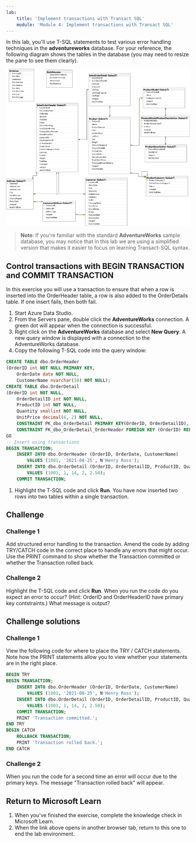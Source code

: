 ```yaml
---
lab:
    title: 'Implement transactions with Transact SQL'
    module: 'Module 4: Implement transactions with Transact SQL'
---
```


In this lab, you'll use T-SQL statements to test various error handling techniques in the **adventureworks** database. For your reference, the following diagram shows the tables in the database (you may need to resize the pane to see them clearly).

![An entity relationship diagram of the adventureworks database](./images/adventureworks-erd.png)

> **Note**: If you're familiar with the standard **AdventureWorks** sample database, you may notice that in this lab we are using a simplified version that makes it easier to focus on learning Transact-SQL syntax.


## Control transactions with BEGIN TRANSACTION and COMMIT TRANSACTION

In this exercise you will use a transaction to ensure that when a row is inserted into the OrderHeader table, a row is also added to the OrderDetails table. If one insert fails, then both fail.

1. Start Azure Data Studio.
1. From the Servers pane, double click the **AdventureWorks** connection. A green dot will appear when the connection is successful. 
1. Right click on the **AdventureWorks** database and select **New Query**. A new query window is displayed with a connection to the AdventureWorks database.
1. Copy the following T-SQL code into the query window:

```SQL
CREATE TABLE dbo.OrderHeader
(OrderID int NOT NULL PRIMARY KEY,
	OrderDate date NOT NULL,
	CustomerName nvarchar(50) NOT NULL);
CREATE TABLE dbo.OrderDetail
(OrderID int NOT NULL,
	OrderDetailID int NOT NULL,
	ProductID int NOT NULL,
	Quantity smallint NOT NULL,
	UnitPrice decimal(6, 2) NOT NULL,
	CONSTRAINT PK_dbo_OrderDetail PRIMARY KEY(OrderID, OrderDetailID),
	CONSTRAINT FK_dbo_OrderDetail_OrderHeader FOREIGN KEY (OrderID) REFERENCES dbo.OrderHeader (OrderID));
GO
-- Insert using transactions
BEGIN TRANSACTION;
    INSERT INTO dbo.OrderHeader (OrderID, OrderDate, CustomerName)
		VALUES (1001, '2021-08-25', N'Henry Ross');
	INSERT INTO dbo.OrderDetail (OrderID, OrderDetailID, ProductID, Quantity, UnitPrice)
		VALUES (1001, 1, 14, 2, 2.50);
	COMMIT TRANSACTION;
```

1. Highlight the T-SQL code and click **Run**. You have now inserted two rows into two tables within a single transaction.

## Challenge

### Challenge 1

Add structured error handling to the transaction. Amend the code by adding TRY/CATCH code in the correct place to handle any errors that might occur. Use the PRINT command to show whether the Transaction committed or whether the Transaction rolled back.

### Challenge 2

Highlight the T-SQL code and click **Run**. When you run the code do you expect an error to occur? (Hint: OrderID and OrderHeaderID have primary key contstraints.) What message is output?
 
## Challenge solutions 

### Challenge 1

View the following code for where to place the TRY / CATCH statements. Note how the PRINT statements allow you to view whether your statements are in the right place.

```SQL
BEGIN TRY
BEGIN TRANSACTION;
	INSERT INTO dbo.OrderHeader (OrderID, OrderDate, CustomerName)
		VALUES (1001, '2021-08-25', N'Henry Ross');
	INSERT INTO dbo.OrderDetail (OrderID, OrderDetailID, ProductID, Quantity, UnitPrice)
		VALUES (1001, 1, 14, 2, 2.50);
	COMMIT TRANSACTION;
	PRINT 'Transaction committed.';
END TRY
BEGIN CATCH
	ROLLBACK TRANSACTION;
	PRINT 'Transaction rolled back.';
END CATCH
```

### Challenge 2

When you run the code for a second time an error will occur due to the primary keys. The message "Transaction rolled back" will appear.

## Return to Microsoft Learn

1. When you've finished the exercise, complete the knowledge check in Microsoft Learn.
1. When the link above opens in another browser tab, return to this one to end the lab environment.

